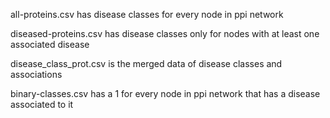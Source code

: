 all-proteins.csv has disease classes for every node in ppi network


diseased-proteins.csv has disease classes only for nodes with at least one associated disease 


disease_class_prot.csv is the merged data of disease classes and associations


binary-classes.csv has a 1 for every node in ppi network that has a disease associated to it